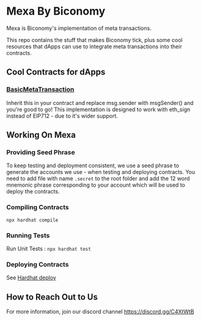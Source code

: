 # Mexa By Biconomy

Mexa is Biconomy's implementation of meta transactions. 

This repo contains the stuff that makes Biconomy tick, plus some cool resources that dApps can use to integrate meta transactions into their contracts.

<h2>Cool Contracts for dApps</h2>
<h3><a href="https://github.com/bcnmy/mexa/blob/master/contracts/5/BasicMetaTransaction.sol">BasicMetaTransaction</a></h3>
Inherit this in your contract and replace msg.sender with msgSender() and you're good to go! This implementation is designed to work with eth_sign instead of EIP712 - due to it's wider support.

<h2>Working On Mexa</h2>
<h3>Providing Seed Phrase</h3>
To keep testing and deployment consistent, we use a seed phrase to generate the accounts we use - when testing and deploying contracts. You need to add file with name <code>.secret</code> to the root folder and add the 12 word mnemonic phrase corresponding to your account which will be used to deploy the contracts.

 <h3>Compiling Contracts</h3>

<code>npx hardhat compile</code>

<h3>Running Tests </h3>
Run Unit Tests : 
<code>npx hardhat test</code><br>

<h3>Deploying Contracts</h3>

See <a href="https://hardhat.org/plugins/hardhat-deploy.html"> Hardhat deploy </a>

<h2>How to Reach Out to Us</h2>

For more information, join our discord channel https://discord.gg/C4XtWtB
